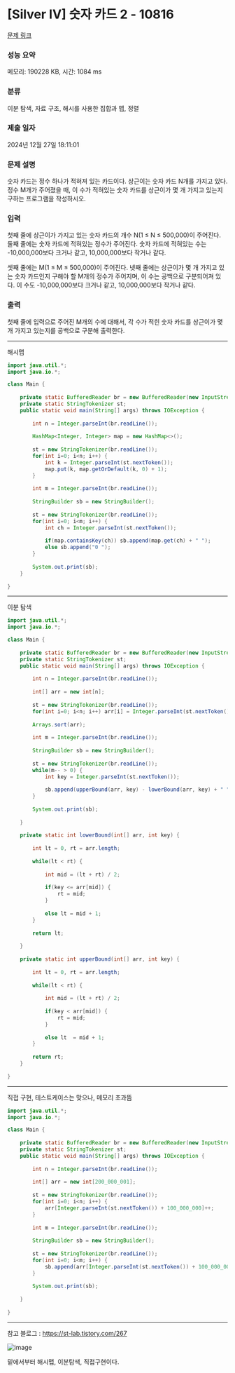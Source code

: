 # [Silver IV] 숫자 카드 2 - 10816 

[문제 링크](https://www.acmicpc.net/problem/10816) 

### 성능 요약

메모리: 190228 KB, 시간: 1084 ms

### 분류

이분 탐색, 자료 구조, 해시를 사용한 집합과 맵, 정렬

### 제출 일자

2024년 12월 27일 18:11:01

### 문제 설명

<p>숫자 카드는 정수 하나가 적혀져 있는 카드이다. 상근이는 숫자 카드 N개를 가지고 있다. 정수 M개가 주어졌을 때, 이 수가 적혀있는 숫자 카드를 상근이가 몇 개 가지고 있는지 구하는 프로그램을 작성하시오.</p>

### 입력 

 <p>첫째 줄에 상근이가 가지고 있는 숫자 카드의 개수 N(1 ≤ N ≤ 500,000)이 주어진다. 둘째 줄에는 숫자 카드에 적혀있는 정수가 주어진다. 숫자 카드에 적혀있는 수는 -10,000,000보다 크거나 같고, 10,000,000보다 작거나 같다.</p>

<p>셋째 줄에는 M(1 ≤ M ≤ 500,000)이 주어진다. 넷째 줄에는 상근이가 몇 개 가지고 있는 숫자 카드인지 구해야 할 M개의 정수가 주어지며, 이 수는 공백으로 구분되어져 있다. 이 수도 -10,000,000보다 크거나 같고, 10,000,000보다 작거나 같다.</p>

### 출력 

 <p>첫째 줄에 입력으로 주어진 M개의 수에 대해서, 각 수가 적힌 숫자 카드를 상근이가 몇 개 가지고 있는지를 공백으로 구분해 출력한다.</p>

---

해시맵

```java
import java.util.*;
import java.io.*;

class Main {
    
    private static BufferedReader br = new BufferedReader(new InputStreamReader(System.in));
    private static StringTokenizer st;
    public static void main(String[] args) throws IOException {
        
        int n = Integer.parseInt(br.readLine());
        
        HashMap<Integer, Integer> map = new HashMap<>();
        
        st = new StringTokenizer(br.readLine());
        for(int i=0; i<n; i++) {
            int k = Integer.parseInt(st.nextToken());
            map.put(k, map.getOrDefault(k, 0) + 1);
        }
        
        int m = Integer.parseInt(br.readLine());
        
        StringBuilder sb = new StringBuilder();
        
        st = new StringTokenizer(br.readLine());
        for(int i=0; i<m; i++) {
            int ch = Integer.parseInt(st.nextToken());
            
            if(map.containsKey(ch)) sb.append(map.get(ch) + " ");
            else sb.append("0 ");
        }
        
        System.out.print(sb);
    }
    
}


```

---

이분 탐색

```java
import java.util.*;
import java.io.*;

class Main {
    
    private static BufferedReader br = new BufferedReader(new InputStreamReader(System.in));
    private static StringTokenizer st;
    public static void main(String[] args) throws IOException {
        
        int n = Integer.parseInt(br.readLine());
        
        int[] arr = new int[n];
        
        st = new StringTokenizer(br.readLine());
        for(int i=0; i<n; i++) arr[i] = Integer.parseInt(st.nextToken());
        
        Arrays.sort(arr);
        
        int m = Integer.parseInt(br.readLine());
        
        StringBuilder sb = new StringBuilder();
        
        st = new StringTokenizer(br.readLine());
        while(m-- > 0) {
            int key = Integer.parseInt(st.nextToken());
            
            sb.append(upperBound(arr, key) - lowerBound(arr, key) + " ");
        }
        
        System.out.print(sb);
        
    }
    
    private static int lowerBound(int[] arr, int key) {
        
        int lt = 0, rt = arr.length;
        
        while(lt < rt) {
            
            int mid = (lt + rt) / 2;
            
            if(key <= arr[mid]) {
                rt = mid;
            }
            
            else lt = mid + 1;
        }
        
        return lt;
        
    }
    
    private static int upperBound(int[] arr, int key) {
        
        int lt = 0, rt = arr.length;
        
        while(lt < rt) {
            
            int mid = (lt + rt) / 2;
            
            if(key < arr[mid]) {
                rt = mid;
            }
            
            else lt  = mid + 1;
        }
        
        return rt;
    }
    
}


```

---

직접 구현, 테스트케이스는 맞으나, 메모리 초과뜸

```java
import java.util.*;
import java.io.*;

class Main {
    
    private static BufferedReader br = new BufferedReader(new InputStreamReader(System.in));
    private static StringTokenizer st;
    public static void main(String[] args) throws IOException {
        
        int n = Integer.parseInt(br.readLine());
        
        int[] arr = new int[200_000_001];
        
        st = new StringTokenizer(br.readLine());
        for(int i=0; i<n; i++) {
            arr[Integer.parseInt(st.nextToken()) + 100_000_000]++;
        }
        
        int m = Integer.parseInt(br.readLine());
        
        StringBuilder sb = new StringBuilder();
        
        st = new StringTokenizer(br.readLine());
        for(int i=0; i<m; i++) {
            sb.append(arr[Integer.parseInt(st.nextToken()) + 100_000_000] + " ");
        }
        
        System.out.print(sb);
        
    }
    
}


```

---

참고 블로그 : https://st-lab.tistory.com/267

![image](https://github.com/user-attachments/assets/53ea4561-5268-45c5-a732-350246aefd8a)

밑에서부터 해시맵, 이분탐색, 직접구현이다.
